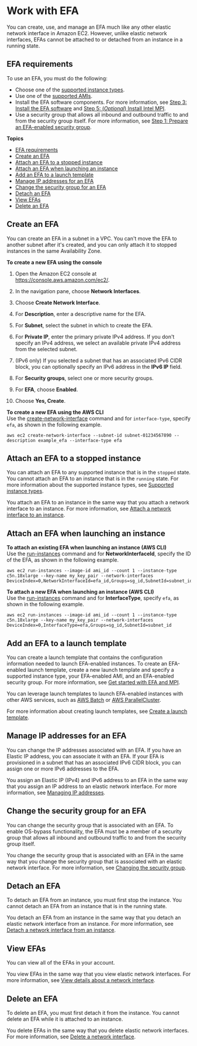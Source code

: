 # Work with EFA<a name="efa-working-with"></a>

You can create, use, and manage an EFA much like any other elastic network interface in Amazon EC2\. However, unlike elastic network interfaces, EFAs cannot be attached to or detached from an instance in a running state\.

## EFA requirements<a name="efa-reqs"></a>

To use an EFA, you must do the following:
+ Choose one of the [supported instance types](efa.md#efa-instance-types)\.
+ Use one of the [supported AMIs](efa.md#efa-amis)\.
+ Install the EFA software components\. For more information, see [Step 3: Install the EFA software](efa-start.md#efa-start-enable) and [Step 5: \(*Optional*\) Install Intel MPI](efa-start.md#efa-start-impi)\.
+ Use a security group that allows all inbound and outbound traffic to and from the security group itself\. For more information, see [Step 1: Prepare an EFA\-enabled security group](efa-start.md#efa-start-security)\.

**Topics**
+ [EFA requirements](#efa-reqs)
+ [Create an EFA](#efa-create)
+ [Attach an EFA to a stopped instance](#efa-attach)
+ [Attach an EFA when launching an instance](#efa-launch)
+ [Add an EFA to a launch template](#efa-launch-template)
+ [Manage IP addresses for an EFA](#efa-manage-ip-address)
+ [Change the security group for an EFA](#efa-security)
+ [Detach an EFA](#efa-detach)
+ [View EFAs](#efa-view)
+ [Delete an EFA](#efa-delete)

## Create an EFA<a name="efa-create"></a>

You can create an EFA in a subnet in a VPC\. You can't move the EFA to another subnet after it's created, and you can only attach it to stopped instances in the same Availability Zone\.

**To create a new EFA using the console**

1. Open the Amazon EC2 console at [https://console\.aws\.amazon\.com/ec2/](https://console.aws.amazon.com/ec2/)\.

1. In the navigation pane, choose **Network Interfaces**\.

1. Choose **Create Network Interface**\.

1. For **Description**, enter a descriptive name for the EFA\.

1. For **Subnet**, select the subnet in which to create the EFA\.

1. For **Private IP**, enter the primary private IPv4 address\. If you don't specify an IPv4 address, we select an available private IPv4 address from the selected subnet\.

1. \(IPv6 only\) If you selected a subnet that has an associated IPv6 CIDR block, you can optionally specify an IPv6 address in the **IPv6 IP** field\.

1. For **Security groups**, select one or more security groups\.

1. For **EFA**, choose **Enabled**\.

1. Choose **Yes, Create**\.

**To create a new EFA using the AWS CLI**  
Use the [create\-network\-interface](https://docs.aws.amazon.com/cli/latest/reference/ec2/create-network-interface.html) command and for `interface-type`, specify `efa`, as shown in the following example\.

```
aws ec2 create-network-interface --subnet-id subnet-01234567890 --description example_efa --interface-type efa
```

## Attach an EFA to a stopped instance<a name="efa-attach"></a>

You can attach an EFA to any supported instance that is in the `stopped` state\. You cannot attach an EFA to an instance that is in the `running` state\. For more information about the supported instance types, see [Supported instance types](efa.md#efa-instance-types)\.

You attach an EFA to an instance in the same way that you attach a network interface to an instance\. For more information, see [Attach a network interface to an instance](using-eni.md#attach_eni)\.

## Attach an EFA when launching an instance<a name="efa-launch"></a>

**To attach an existing EFA when launching an instance \(AWS CLI\)**  
Use the [run\-instances](https://docs.aws.amazon.com/cli/latest/reference/ec2/run-instances.html) command and for **NetworkInterfaceId**, specify the ID of the EFA, as shown in the following example\.

```
aws ec2 run-instances --image-id ami_id --count 1 --instance-type c5n.18xlarge --key-name my_key_pair --network-interfaces DeviceIndex=0,NetworkInterfaceId=efa_id,Groups=sg_id,SubnetId=subnet_id
```

**To attach a new EFA when launching an instance \(AWS CLI\)**  
Use the [run\-instances](https://docs.aws.amazon.com/cli/latest/reference/ec2/run-instances.html) command and for **InterfaceType**, specify `efa`, as shown in the following example\.

```
aws ec2 run-instances --image-id ami_id --count 1 --instance-type c5n.18xlarge --key-name my_key_pair --network-interfaces DeviceIndex=0,InterfaceType=efa,Groups=sg_id,SubnetId=subnet_id
```

## Add an EFA to a launch template<a name="efa-launch-template"></a>

You can create a launch template that contains the configuration information needed to launch EFA\-enabled instances\. To create an EFA\-enabled launch template, create a new launch template and specify a supported instance type, your EFA\-enabled AMI, and an EFA\-enabled security group\. For more information, see [Get started with EFA and MPI](efa-start.md)\.

You can leverage launch templates to launch EFA\-enabled instances with other AWS services, such as [AWS Batch](https://docs.aws.amazon.com/batch/latest/userguide/what-is-batch.html) or [AWS ParallelCluster](https://docs.aws.amazon.com/parallelcluster/latest/ug/what-is-aws-parallelcluster.html)\.

For more information about creating launch templates, see [Create a launch template](create-launch-template.md)\.

## Manage IP addresses for an EFA<a name="efa-manage-ip-address"></a>

You can change the IP addresses associated with an EFA\. If you have an Elastic IP address, you can associate it with an EFA\. If your EFA is provisioned in a subnet that has an associated IPv6 CIDR block, you can assign one or more IPv6 addresses to the EFA\.

You assign an Elastic IP \(IPv4\) and IPv6 address to an EFA in the same way that you assign an IP address to an elastic network interface\. For more information, see [Managing IP addresses](using-eni.md#managing-network-interface-ip-addresses)\.

## Change the security group for an EFA<a name="efa-security"></a>

 You can change the security group that is associated with an EFA\. To enable OS\-bypass functionality, the EFA must be a member of a security group that allows all inbound and outbound traffic to and from the security group itself\.

You change the security group that is associated with an EFA in the same way that you change the security group that is associated with an elastic network interface\. For more information, see [Changing the security group](using-eni.md#modify-groups)\.

## Detach an EFA<a name="efa-detach"></a>

To detach an EFA from an instance, you must first stop the instance\. You cannot detach an EFA from an instance that is in the running state\.

You detach an EFA from an instance in the same way that you detach an elastic network interface from an instance\. For more information, see [Detach a network interface from an instance](using-eni.md#detach_eni)\.

## View EFAs<a name="efa-view"></a>

You can view all of the EFAs in your account\.

You view EFAs in the same way that you view elastic network interfaces\. For more information, see [View details about a network interface](using-eni.md#view_eni_details)\.

## Delete an EFA<a name="efa-delete"></a>

To delete an EFA, you must first detach it from the instance\. You cannot delete an EFA while it is attached to an instance\.

You delete EFAs in the same way that you delete elastic network interfaces\. For more information, see [Delete a network interface](using-eni.md#delete_eni)\.